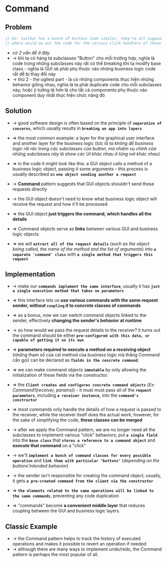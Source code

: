 
# Command


## Problem
```cs
// Ex: toolbar has a bunch of buttons look similar, they're all supposed to do different things (cùng là 1 "click" event nhưng lại có những logic xử lý khác nhau)
// where would we put the code for the various click handlers of these buttons? the simplest solution is to create tons of subclasses for each place where the button is used
```

* _có 2 vấn đề ở đây_
* -> khi ta có hàng tá subclasses "Button" cho mỗi trường hợp, nghĩa là code trong những subclasses này rất có thể breaking khi ta modify base class - nghĩa là GUI sẽ phải phụ thuộc vào những business logic code rất dễ bị thay đổi này
* -> thứ 2 - the ugliest part - là có những components thực hiện những behavior giống nhau, nghĩa là ta phải duplicate code cho mỗi subclasses này; hoặc ý tưởng tệ hơn là cho tất cả components phụ thuộc vào component duy nhất thực hiện chức năng đó

## Solution     
* -> good software design is often based on the principle of **`separation of concerns`**, which usually results in **`breaking an app into layers`**
* => the most common example: a layer for the graphical user interface and another layer for the business logic (_tức là ta không để business logic rải rác trong các subclasses của button, mà nhiệm vụ chính của những subclasses này là show các UI khác nhau ở từng nơi khác nhau_)
* => in the code it might look like this: a GUI object calls a method of a business logic object, passing it some arguments - this process is usually described as **`one object sending another a request`**

* -> **Command** pattern suggests that GUI objects shouldn't send these requests directly
* -> the GUI object doesn't need to know what business logic object will receive the request and how it'll be processed
* => the GUI object **just triggers the command, which handles all the details**
* => Command objects serve as **links** between various GUI and business logic objects
* => we will **`extract all of the request details`** (_such as the object being called, the name of the method and the list of arguments_) into **`a separate 'command' class`** with **`a single method that triggers this request`**

## Implementation
* -> make our **`commands implement the same interface`**, usually it has **`just a single execution method that takes no parameters`**
* => this interface lets us **use various commands with the same request sender, without `coupling` it to concrete classes of commands**
* => as a bonus, now we can switch command objects linked to the sender, effectively **changing the sender's behavior at runtime**

* -> so how would we pass the request details to the receiver? it turns out the command should be either **`pre-configured with this data, or capable of getting it on its own`**
* => **parameters required to execute a method on a receiving object** (những tham số của cái method của business logic mà thằng Command cần gọi) can be declared as **`fields in the concrete command`**;
* => we can make command objects **`immutable`** by only allowing the initialization of these fields via the constructor.
* => the **`Client creates and configures concrete command objects`** (_Ex: Command1(receiver, params)_) - it must must pass all of the **`request parameters`**, including **`a receiver instance`**, into the **`command's constructor`**
* => most commands only handle the details of how a request is passed to the receiver, while the receiver itself does the actual work; however, for the sake of simplifying the code, **these classes can be merged**

* -> after we apply the Command pattern, we are no longer need all the subclasses to implement various "click" behaviors; put **`a single field`** into the **`base class`** that **`stores a reference to a command object`** and **execute that command** on a "click"
* -> we'll **`implement a bunch of command classes for every possible operation`** and **`link them with particular "buttons"`** (_depending on the buttons'intended behavior_)
* -> the sender isn't responsible for creating the command object; usually, it gets **`a pre-created command from the client via the constructor`**
* => **`the elements related to the same operations will be linked to the same commands`**, preventing any code duplication
* => "commands" become **a convenient middle layer** that reduces coupling between the GUI and business logic layers.

## Classic Example
* -> the Command pattern helps to track the history of executed operations and makes it possible to revert an operation if needed
* -> although there are many ways to implement undo/redo, the Command pattern is perhaps the most popular of all.
